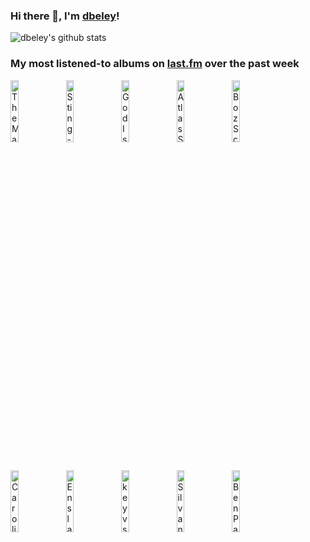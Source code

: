 ### Hi there 👋, I'm [dbeley](https://dbeley.ovh/en)!

![dbeley's github stats](https://github-readme-stats.vercel.app/api?username=dbeley)

### My most listened-to albums on [last.fm](https://www.last.fm/user/d_beley) over the past week

[<img src='https://lastfm.freetls.fastly.net/i/u/300x300/f26cf6845f6560a0d35bf6b2d1984498.jpg' width='16%' height='16%' alt='The Magnetic Fields - Get Lost'>](https://www.last.fm/music/the%2bmagnetic%2bfields/get%2blost)&nbsp;
[<img src='https://lastfm.freetls.fastly.net/i/u/300x300/b0fc63d436aeb3ba7c4f49c247accf31.jpg' width='16%' height='16%' alt='Sting - Ten Summoners Tales'>](https://www.last.fm/music/sting/ten%2bsummoner%2527s%2btales)&nbsp;
[<img src='https://lastfm.freetls.fastly.net/i/u/300x300/9202ec08a72ec2fb9cf84fdcad61b37b.jpg' width='16%' height='16%' alt='God Is an Astronaut - All Is Violent, All Is Bright'>](https://www.last.fm/music/god%2bis%2ban%2bastronaut/all%2bis%2bviolent%252c%2ball%2bis%2bbright)&nbsp;
[<img src='https://lastfm.freetls.fastly.net/i/u/300x300/d11eadb8b335403ec0d8a15a27b31e30.png' width='16%' height='16%' alt='Atlas Sound - Let the Blind Lead Those Who Can See but Cannot Feel'>](https://www.last.fm/music/atlas%2bsound/let%2bthe%2bblind%2blead%2bthose%2bwho%2bcan%2bsee%2bbut%2bcannot%2bfeel)&nbsp;
[<img src='https://lastfm.freetls.fastly.net/i/u/300x300/c3a505fcb9434d4da20cb319f6b2c3dc.jpg' width='16%' height='16%' alt='Boz Scaggs - Silk Degrees'>](https://www.last.fm/music/boz%2bscaggs/silk%2bdegrees)&nbsp;
<br>
[<img src='https://lastfm.freetls.fastly.net/i/u/300x300/101d26194a33557f8c529fe6d26457e9.jpg' width='16%' height='16%' alt='Caroline - Caroline'>](https://www.last.fm/music/caroline/caroline)&nbsp;
[<img src='https://lastfm.freetls.fastly.net/i/u/300x300/9f293bf701cf80f9cf8df2a00cc16c7a.png' width='16%' height='16%' alt='Enslaved - In Times'>](https://www.last.fm/music/enslaved/in%2btimes)&nbsp;
[<img src='https://lastfm.freetls.fastly.net/i/u/300x300/e77d65081c73f34ba8b39cf797455f46.jpg' width='16%' height='16%' alt='key vs. locket - i felt like a sketch'>](https://www.last.fm/music/key%2bvs.%2blocket/i%2bfelt%2blike%2ba%2bsketch)&nbsp;
[<img src='https://lastfm.freetls.fastly.net/i/u/300x300/5acd068587e959132a87bc58830606dc.png' width='16%' height='16%' alt='Silvana Estrada - Marchita'>](https://www.last.fm/music/silvana%2bestrada/marchita)&nbsp;
[<img src='https://lastfm.freetls.fastly.net/i/u/300x300/440ecca180b7ef44e738db0fc93e7d18.jpg' width='16%' height='16%' alt='Ben Paterson - That Old Feeling'>](https://www.last.fm/music/ben%2bpaterson/that%2bold%2bfeeling)&nbsp;
<br>
